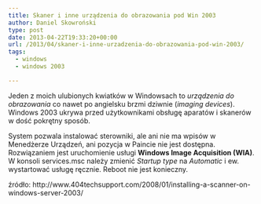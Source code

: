 ```yaml
---
title: Skaner i inne urządzenia do obrazowania pod Win 2003
author: Daniel Skowroński
type: post
date: 2013-04-22T19:33:20+00:00
url: /2013/04/skaner-i-inne-urzadzenia-do-obrazowania-pod-win-2003/
tags:
  - windows
  - windows 2003

---
```

Jeden z moich ulubionych kwiatków w Windowsach to _urządzenia do obrazowania_ co nawet po angielsku brzmi dziwnie (_imaging devices_). Windows 2003 ukrywa przed użytkownikami obsługę aparatów i skanerów w dość pokrętny sposób.  
<!--break-->

  
System pozwala instalować sterowniki, ale ani nie ma wpisów w Menedżerze Urządzeń, ani pozycja w Paincie nie jest dostępna.  
Rozwiązaniem jest uruchomienie usługi **Windows Image Acquisition (WIA)**. W konsoli services.msc należy zmienić _Startup type_ na _Automatic_ i ew. wystartować usługę ręcznie. Reboot nie jest konieczny.



<div id="zrodlo">
  źródło: http://www.404techsupport.com/2008/01/installing-a-scanner-on-windows-server-2003/
</div>